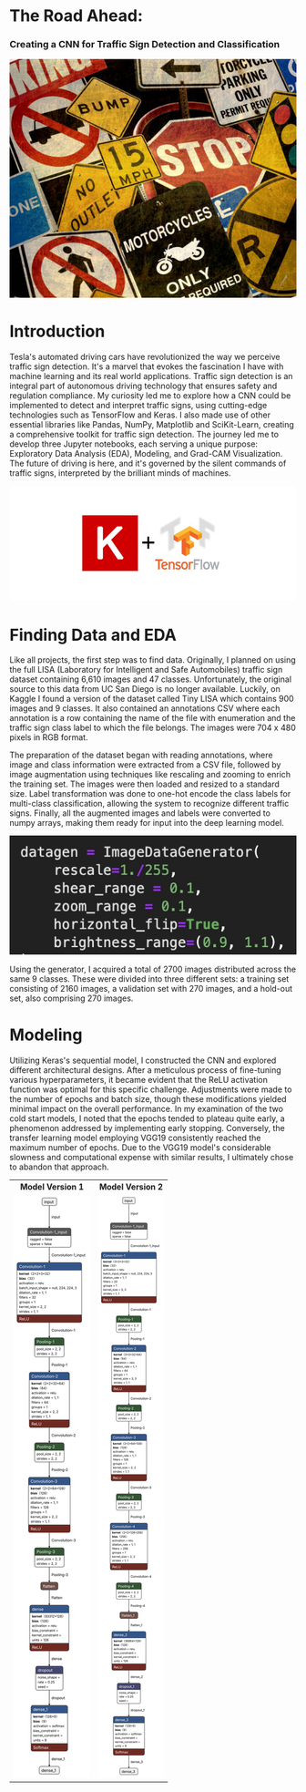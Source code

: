 # **The Road Ahead:**
### Creating a CNN for Traffic Sign Detection and Classification

<p align="center">
<img src= "images/presentation/traffic_signs.jpg">
</p>

# **Introduction**
Tesla's automated driving cars have revolutionized the way we perceive traffic sign detection. It's a marvel that evokes the fascination I have with machine learning and its real world applications. Traffic sign detection is an integral part of autonomous driving technology that ensures safety and regulation compliance. My curiosity led me to explore how a CNN could be implemented to detect and interpret traffic signs, using cutting-edge technologies such as TensorFlow and Keras. I also made use of other essential libraries like Pandas, NumPy, Matplotlib and SciKit-Learn, creating a comprehensive toolkit for traffic sign detection. The journey led me to develop three Jupyter notebooks, each serving a unique purpose: Exploratory Data Analysis (EDA), Modeling, and Grad-CAM Visualization. The future of driving is here, and it's governed by the silent commands of traffic signs, interpreted by the brilliant minds of machines.

<p align="center">
<img src= "images/presentation/tf_keras.jpeg">
</p>

# **Finding Data and EDA**
Like all projects, the first step was to find data. Originally, I planned on using the full LISA (Laboratory for Intelligent and Safe Automobiles) traffic sign dataset containing 6,610 images and 47 classes. Unfortunately, the original source to this data from UC San Diego is no longer available. Luckily, on Kaggle I found a version of the dataset called Tiny LISA which contains 900 images and 9 classes. It also contained an annotations CSV where each annotation is a row containing the name of the file with enumeration and the traffic sign class label to which the file belongs. The images were 704 x 480 pixels in RGB format. 

The preparation of the dataset began with reading annotations, where image and class information were extracted from a CSV file, followed by image augmentation using techniques like rescaling and zooming to enrich the training set. The images were then loaded and resized to a standard size. Label transformation was done to one-hot encode the class labels for multi-class classification, allowing the system to recognize different traffic signs. Finally, all the augmented images and labels were converted to numpy arrays, making them ready for input into the deep learning model. 

<p align="center">
<img src= "images/presentation/datagen.jpg">
</p>

Using the generator, I acquired a total of 2700 images distributed across the same 9 classes. These were divided into three different sets: a training set consisting of 2160 images, a validation set with 270 images, and a hold-out set, also comprising 270 images.

# **Modeling**
Utilizing Keras's sequential model, I constructed the CNN and explored different architectural designs. After a meticulous process of fine-tuning various hyperparameters, it became evident that the ReLU activation function was optimal for this specific challenge. Adjustments were made to the number of epochs and batch size, though these modifications yielded minimal impact on the overall performance. In my examination of the two cold start models, I noted that the epochs tended to plateau quite early, a phenomenon addressed by implementing early stopping. Conversely, the transfer learning model employing VGG19 consistently reached the maximum number of epochs. Due to the VGG19 model's considerable slowness and computational expense with similar results, I ultimately chose to abandon that approach.

<table align="center" width="100%" style="width:100%;">
  <tr>
    <th align="center">Model Version 1</th>
    <th align="center">Model Version 2</th>
  </tr>
  <tr>
    <td align="center" valign="top">
      <img src="images/presentation/model_v1_h5.svg" alt="Model Version 1" width="100%">
    </td>
    <td align="center" valign="top">
      <img src="images/presentation/model_v2_h5.svg" alt="Model Version 2" width="100%">
    </td>
  </tr>
</table>
